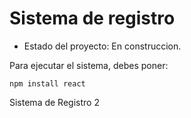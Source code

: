 <h1> Sistema de registro</h1>

- Estado del proyecto: En construccion.

Para ejecutar el sistema, debes poner:

```npm install react```

Sistema de Registro 2
